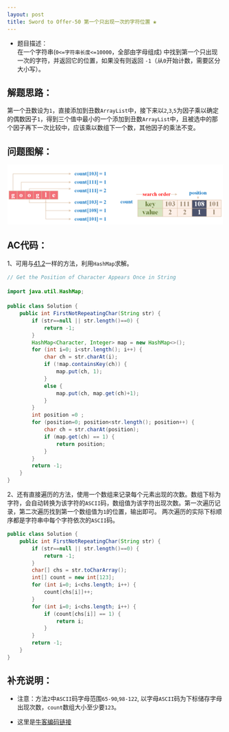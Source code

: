 ```yaml
---
layout: post
title: Sword to Offer-50 第一个只出现一次的字符位置 ❀
---
```


* 题目描述：  
在一个字符串(`0<=字符串长度<=10000`，全部由字母组成) 中找到第一个只出现一次的字符，并返回它的位置，如果没有则返回 `-1`（从`0`开始计数，需要区分大小写）。

## 解题思路：

第一个丑数设为`1`，直接添加到丑数`ArrayList`中，接下来以`2`,`3`,`5`为因子乘以确定的偶数因子`1`，得到三个值中最小的一个添加到丑数`ArrayList`中，且被选中的那个因子再下一次比较中，应该乘以数组下一个数，其他因子的乘法不变。  


## 问题图解：

<center>
    <img src="/assets/img/blog/sword-offer-50.png">
</center>


## AC代码：

1、可用与[41.2](http://127.0.0.1:4000/algorithm/2020-05-01-First-No-Repeated-Character-in-Stream/)一样的方法，利用`HashMap`求解。  

```java
// Get the Position of Character Appears Once in String

import java.util.HashMap;

public class Solution {
    public int FirstNotRepeatingChar(String str) {
        if (str==null || str.length()==0) {
            return -1;
        }
        HashMap<Character, Integer> map = new HashMap<>();
        for (int i=0; i<str.length(); i++) {
            char ch = str.charAt(i);
            if (!map.containsKey(ch)) {
                map.put(ch, 1);
            }
            else {
                map.put(ch, map.get(ch)+1);
            }
        }
        int position =0 ;
        for (position=0; position<str.length(); position++) {
            char ch = str.charAt(position);
            if (map.get(ch) == 1) {
                return position;
            }
        }
        return -1;
    }
}
```

2、还有直接遍历的方法，使用一个数组来记录每个元素出现的次数。数组下标为字符，会自动转换为该字符的`ASCII`码，数组值为该字符出现次数。第一次遍历记录，第二次遍历找到第一个数组值为`1`的位置，输出即可。 两次遍历的实际下标顺序都是字符串中每个字符依次的`ASCII`码。  
  
```java
public class Solution {
    public int FirstNotRepeatingChar(String str) {
        if (str==null || str.length()==0) {
            return -1;
        }
        char[] chs = str.toCharArray();
        int[] count = new int[123];
        for (int i=0; i<chs.length; i++) {
            count[chs[i]]++;
        }
        for (int i=0; i<chs.length; i++) {
            if (count[chs[i]] == 1) {
                return i;
            }
        }
        return -1;
    }
}
```


## 补充说明： 
   
* 注意：方法`2`中`ASCII`码字母范围`65-90`,`98-122`, 以字母`ASCII`码为下标储存字母出现次数，`count`数组大小至少要`123`。  

* 这里是[牛客编码链接](https://www.nowcoder.com/practice/1c82e8cf713b4bbeb2a5b31cf5b0417c?tpId=13&&tqId=11187&rp=1&ru=/ta/coding-interviews&qru=/ta/coding-interviews/question-ranking)